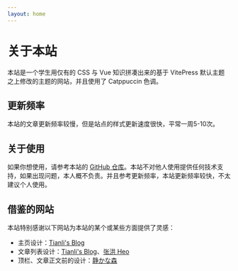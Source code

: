 ```yaml
---
layout: home
---
```


<spacer height="70px" />

# 关于本站
本站是一个学生用仅有的 CSS 与 Vue 知识拼凑出来的基于 VitePress 默认主题之上修改的主题的网站，并且使用了 Catppuccin 色调。

## 更新频率
本站的文章更新频率较慢，但是站点的样式更新速度很快，平常一周5-10次。

## 关于使用
如果你想使用，请参考本站的 [GitHub 仓库](https://github.com/silvaire-qwq/Website)。本站不对他人使用提供任何技术支持，如果出现问题，本人概不负责。并且参考更新频率，本站更新频率较快，不太建议个人使用。

## 借鉴的网站
本站特别感谢以下网站为本站的某个或某些方面提供了灵感：
- 主页设计：[Tianli's Blog](https://blog.tianli0.top/)
- 文章列表设计：[Tianli's Blog](https://blog.tianli0.top/)、[张洪 Heo](https://blog.zhheo.com/)
- 顶栏、文章正文前的设计：[静かな森](http://innei.in/)
